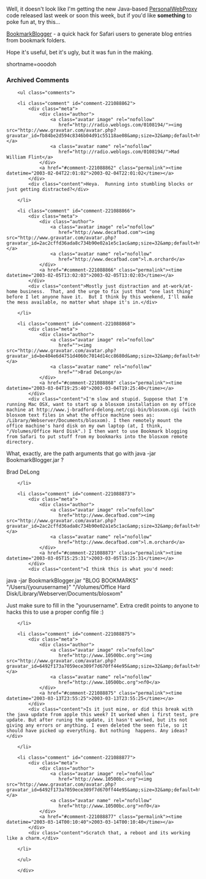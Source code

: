 <p>Well, it doesn't look like I'm getting the new Java-based <a href="http://www.decafbad.com/twiki/bin/view/Main/PersonalWebProxy">PersonalWebProxy</a> code released last week or soon this week, but if you'd like <strong>something</strong> to poke fun at, try this...</p>
<p><a href="http://www.decafbad.com/twiki/bin/view/Main/BookmarkBlogger">BookmarkBlogger</a> - a quick hack for Safari users to generate blog entries from bookmark folders.</p>
<p>Hope it's useful, bet it's ugly, but it was fun in the making.</p>
<!--more-->
shortname=ooodoh

<div id="comments" class="comments archived-comments">
            <h3>Archived Comments</h3>
            
        <ul class="comments">
            
        <li class="comment" id="comment-221088862">
            <div class="meta">
                <div class="author">
                    <a class="avatar image" rel="nofollow" 
                       href="http://radio.weblogs.com/0108194/"><img src="http://www.gravatar.com/avatar.php?gravatar_id=fb84be2d594c8346b04d91c55118ae08&amp;size=32&amp;default=http://mediacdn.disqus.com/1320279820/images/noavatar32.png"/></a>
                    <a class="avatar name" rel="nofollow" 
                       href="http://radio.weblogs.com/0108194/">Mad William Flint</a>
                </div>
                <a href="#comment-221088862" class="permalink"><time datetime="2003-02-04T22:01:02">2003-02-04T22:01:02</time></a>
            </div>
            <div class="content">Heya.  Running into stumbling blocks or just getting distracted?</div>
            
        </li>
    
        <li class="comment" id="comment-221088866">
            <div class="meta">
                <div class="author">
                    <a class="avatar image" rel="nofollow" 
                       href="http://www.decafbad.com"><img src="http://www.gravatar.com/avatar.php?gravatar_id=2ac2cffd36ada8c734b90e02a1e5c1ac&amp;size=32&amp;default=http://mediacdn.disqus.com/1320279820/images/noavatar32.png"/></a>
                    <a class="avatar name" rel="nofollow" 
                       href="http://www.decafbad.com">l.m.orchard</a>
                </div>
                <a href="#comment-221088866" class="permalink"><time datetime="2003-02-05T13:02:03">2003-02-05T13:02:03</time></a>
            </div>
            <div class="content">Mostly just distraction and at-work/at-home business.  That, and the urge to fix just that "one last thing" before I let anyone have it.  But I think by this weekend, I'll make the mess available, no matter what shape it's in.</div>
            
        </li>
    
        <li class="comment" id="comment-221088868">
            <div class="meta">
                <div class="author">
                    <a class="avatar image" rel="nofollow" 
                       href=""><img src="http://www.gravatar.com/avatar.php?gravatar_id=be404e6d4751d4060c7014d14cc8680d&amp;size=32&amp;default=http://mediacdn.disqus.com/1320279820/images/noavatar32.png"/></a>
                    <a class="avatar name" rel="nofollow" 
                       href="">Brad DeLong</a>
                </div>
                <a href="#comment-221088868" class="permalink"><time datetime="2003-03-04T19:25:40">2003-03-04T19:25:40</time></a>
            </div>
            <div class="content">I'm slow and stupid. Suppose that I'm running Mac OSX, want to start up a blosxom installation on my office machine at http://www.j-bradford-delong.net/cgi-bin/blosxom.cgi (with blosxom text files in what the office machine sees as: /Library/Webserver/Documents/blosxom). I then remotely mount the office machine's hard disk on my own laptop (at, I think, "/Volumes/Office Hard Disk".) I then want to use Bookmark blogging from Safari to put stuff from my bookmarks into the blosxom remote directory.

What, exactly, are the path arguments that go with java -jar BookmarkBlogger.jar ?

Brad DeLong</div>
            
        </li>
    
        <li class="comment" id="comment-221088873">
            <div class="meta">
                <div class="author">
                    <a class="avatar image" rel="nofollow" 
                       href="http://www.decafbad.com"><img src="http://www.gravatar.com/avatar.php?gravatar_id=2ac2cffd36ada8c734b90e02a1e5c1ac&amp;size=32&amp;default=http://mediacdn.disqus.com/1320279820/images/noavatar32.png"/></a>
                    <a class="avatar name" rel="nofollow" 
                       href="http://www.decafbad.com">l.m.orchard</a>
                </div>
                <a href="#comment-221088873" class="permalink"><time datetime="2003-03-05T15:25:31">2003-03-05T15:25:31</time></a>
            </div>
            <div class="content">I think this is what you'd need:

java -jar BookmarkBlogger.jar "BLOG BOOKMARKS" "/Users/{yourusername}" "/Volumes/Office Hard Disk/Library/Webserver/Documents/blosxom"

Just make sure to fill in the "yourusername".  Extra credit points to anyone to hacks this to use a proper config file :)</div>
            
        </li>
    
        <li class="comment" id="comment-221088875">
            <div class="meta">
                <div class="author">
                    <a class="avatar image" rel="nofollow" 
                       href="http://www.10500bc.org"><img src="http://www.gravatar.com/avatar.php?gravatar_id=6492f173a7059ece309f7d670ff44e95&amp;size=32&amp;default=http://mediacdn.disqus.com/1320279820/images/noavatar32.png"/></a>
                    <a class="avatar name" rel="nofollow" 
                       href="http://www.10500bc.org">nf0</a>
                </div>
                <a href="#comment-221088875" class="permalink"><time datetime="2003-03-13T23:55:25">2003-03-13T23:55:25</time></a>
            </div>
            <div class="content">Is it just mine, or did this break with the java update from apple this week? It worked when i first test, pre update. But after runing the update, it hasn't worked, but its not giving any errors or anything. I even deleted the seen file, so it should have picked up everything. But nothing  happens. Any ideas?</div>
            
        </li>
    
        <li class="comment" id="comment-221088877">
            <div class="meta">
                <div class="author">
                    <a class="avatar image" rel="nofollow" 
                       href="http://www.10500bc.org"><img src="http://www.gravatar.com/avatar.php?gravatar_id=6492f173a7059ece309f7d670ff44e95&amp;size=32&amp;default=http://mediacdn.disqus.com/1320279820/images/noavatar32.png"/></a>
                    <a class="avatar name" rel="nofollow" 
                       href="http://www.10500bc.org">nf0</a>
                </div>
                <a href="#comment-221088877" class="permalink"><time datetime="2003-03-14T00:10:40">2003-03-14T00:10:40</time></a>
            </div>
            <div class="content">Scratch that, a reboot and its working like a charm.</div>
            
        </li>
    
        </ul>
    
        </div>
    